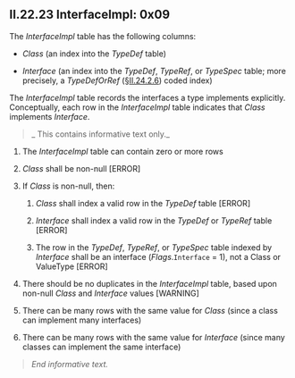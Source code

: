 ## II.22.23 InterfaceImpl: 0x09

The _InterfaceImpl_ table has the following columns:

 * _Class_ (an index into the _TypeDef_ table)

 * _Interface_ (an index into the _TypeDef_, _TypeRef_, or _TypeSpec_ table; more precisely, a _TypeDefOrRef_ (§[II.24.2.6](#todo-missing-hyperlink)) coded index)
 
 The _InterfaceImpl_ table records the interfaces a type implements explicitly.  Conceptually, each row in the _InterfaceImpl_ table indicates that _Class_ implements _Interface_.

 > _ This contains informative text only._

 1. The _InterfaceImpl_ table can contain zero or more rows

 2. _Class_ shall be non-null \[ERROR\]

 3. If _Class_ is non-null, then:

     1. _Class_ shall index a valid row in the _TypeDef_ table \[ERROR\]

     2. _Interface_ shall index a valid row in the _TypeDef_ or _TypeRef_ table \[ERROR\]

     3. The row in the _TypeDef_, _TypeRef_, or _TypeSpec_ table indexed by _Interface_ shall be an interface (_Flags_.`Interface` = 1), not a Class or ValueType \[ERROR\]

 4. There should be no duplicates in the _InterfaceImpl_ table, based upon non-null _Class_ and _Interface_ values \[WARNING\]

 5. There can be many rows with the same value for _Class_ (since a class can implement many interfaces)

 6. There can be many rows with the same value for _Interface_ (since many classes can implement the same interface)

> _End informative text._

